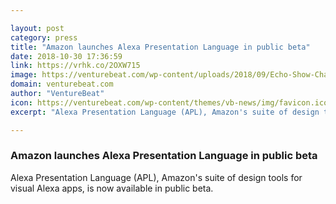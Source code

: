 ```yaml
---

layout: post
category: press
title: "Amazon launches Alexa Presentation Language in public beta"
date: 2018-10-30 17:36:59
link: https://vrhk.co/2OXW715
image: https://venturebeat.com/wp-content/uploads/2018/09/Echo-Show-Charcoal-Kitchen.jpg?fit=2000%2C1500&strip=all
domain: venturebeat.com
author: "VentureBeat"
icon: https://venturebeat.com/wp-content/themes/vb-news/img/favicon.ico
excerpt: "Alexa Presentation Language (APL), Amazon's suite of design tools for visual Alexa apps, is now available in public beta."

---
```


### Amazon launches Alexa Presentation Language in public beta

Alexa Presentation Language (APL), Amazon's suite of design tools for visual Alexa apps, is now available in public beta.
